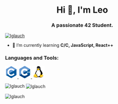 <h1 align="center">Hi 👋, I'm Leo</h1>
<h3 align="center">A passionate 42 Student.</h3>

<p align="left"> <a href="https://github.com/ryo-ma/github-profile-trophy"><img src="https://github-profile-trophy.vercel.app/?username=lglauch" alt="lglauch" /></a> </p>

- 🌱 I’m currently learning **C/C, JavaScript, React++**

<h3 align="left">Languages and Tools:</h3>
<p align="left"> <a href="https://www.cprogramming.com/" target="_blank" rel="noreferrer"> <img src="https://raw.githubusercontent.com/devicons/devicon/master/icons/c/c-original.svg" alt="c" width="40" height="40"/> </a> <a href="https://www.w3schools.com/cpp/" target="_blank" rel="noreferrer"> <img src="https://raw.githubusercontent.com/devicons/devicon/master/icons/cplusplus/cplusplus-original.svg" alt="cplusplus" width="40" height="40"/> </a> <a href="https://www.linux.org/" target="_blank" rel="noreferrer"> <img src="https://raw.githubusercontent.com/devicons/devicon/master/icons/linux/linux-original.svg" alt="linux" width="40" height="40"/> </a> </p>

<p><img align="left" src="https://github-readme-stats.vercel.app/api/top-langs?username=lglauch&show_icons=true&locale=en&layout=compact" alt="lglauch" /></p>

<p>&nbsp;<img align="center" src="https://github-readme-stats.vercel.app/api?username=lglauch&show_icons=true&locale=en" alt="lglauch" /></p>

<p><img align="center" src="https://github-readme-streak-stats.herokuapp.com/?user=lglauch&" alt="lglauch" /></p>


